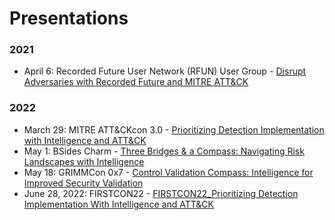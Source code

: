 # Presentations

### 2021
* April 6: Recorded Future User Network (RFUN) User Group - [Disrupt Adversaries with Recorded Future and MITRE ATT&CK](https://go.recordedfuture.com/recordings/202010406)

### 2022
* March 29: MITRE ATT&CKcon 3.0 - [Prioritizing Detection Implementation with Intelligence and ATT&CK](https://github.com/tropChaud/Presentations/tree/main/2022_03_ATT%26CKcon)
* May 1: BSides Charm - [Three Bridges & a Compass: Navigating Risk Landscapes with Intelligence](https://github.com/tropChaud/Presentations/tree/main/2022_05_BSidesCharm)
* May 18: GRIMMCon 0x7 - [Control Validation Compass: Intelligence for Improved Security Validation](https://github.com/tropChaud/Presentations/tree/main/2022_05_GRIMMCon)
* June 28, 2022: FIRSTCON22 - [FIRSTCON22_Prioritizing Detection Implementation With Intelligence and ATT&CK](https://github.com/tropChaud/Presentations/tree/main/2022_06_FIRSTCON)
